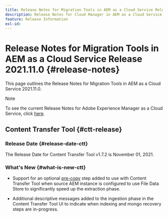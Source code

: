 ```yaml
---
title: Release Notes for Migration Tools in AEM as a Cloud Service Release 2021.11.0
description: Release Notes for Cloud Manager in AEM as a Cloud Service Release 2021.11.0
feature: Release Information
exl-id:
---
```


# Release Notes for Migration Tools in AEM as a Cloud Service Release 2021.11.0 {#release-notes}

This page outlines the Release Notes for Migration Tools in AEM as a Cloud Service 2021.11.0.

>[!NOTE]
>To see the current Release Notes for Adobe Experience Manager as a Cloud Service, click [here](https://experienceleague.adobe.com/docs/experience-manager-cloud-service/release-notes/release-notes/release-notes-current.html).

## Content Transfer Tool {#ctt-release}

### Release Date {#release-date-ctt}

The Release Date for Content Transfer Tool v1.7.2 is November 01, 2021.

### What's New {#what-is-new-ctt}

* Support for an optional [pre-copy](https://experienceleague.adobe.com/docs/experience-manager-cloud-service/moving/cloud-migration/content-transfer-tool/handling-large-content-repositories.html?lang=en) step added to use with Content Transfer Tool when source AEM instance is configured to use File Data Store to significantly speed up the extraction phase.

* Additional descriptive messages added to the ingestion phase in the Content Transfer Tool UI to indicate when indexing and mongo recovery steps are in-progress. 